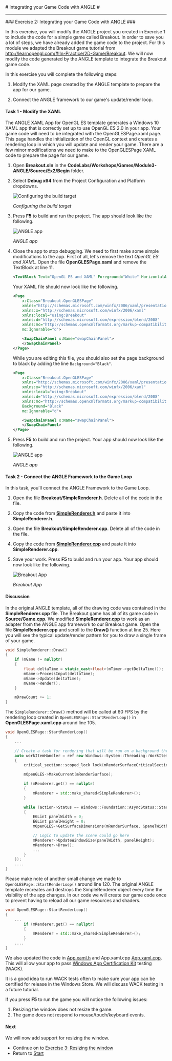 ﻿<a name="HOLTop" />
# Integrating your Game Code with ANGLE #

---

<a name="Exercise2" />
### Exercise 2: Integrating your Game Code with ANGLE ###

In this exercise, you will modify the ANGLE project you created in Exercise 1 to include the code for a simple game called Breakout. In order to save you a lot of steps, we have already added the game code to the project. For this module we adapted the Breakout game tutorial from <http://learnopengl.com/#!In-Practice/2D-Game/Breakout>. We will now modify the code generated by the ANGLE template to integrate the Breakout game code.

In this exercise you will complete the following steps:

1. Modify the XAML page created by the ANGLE template to prepare the app for our game.

1. Connect the ANGLE framework to our game's update/render loop.

#### Task 1 - Modify the XAML ####

The ANGLE XAML App for OpenGL ES template generates a Windows 10 XAML app that is correctly set up to use OpenGL ES 2.0 in your app. Your game code will need to be integrated with the OpenGLESPage.xaml page. This page handles the initialization of the OpenGL context and creates a rendering loop in which you will update and render your game. There are a few minor modifications we need to make to the OpenGLESPage XAML code to prepare the page for our game.

1. Open **Breakout.sln** in the **CodeLabs/Workshops/Games/Module3-ANGLE/Source/Ex2/Begin** folder.

1. Select **Debug x64** from the Project Configuration and Platform dropdowns.

	![Configuring the build target](../../Images/ex2-debug-x64.PNG?raw=true "Configuring the build target")

	_Configuring the build target_

1. Press **F5** to build and run the project. The app should look like the following.

	![ANGLE app](../../Images/ex1-sample-angle-app.PNG?raw=true "ANGLE app")

	_ANGLE app_

1. Close the app to stop debugging. We need to first make some simple modifications to the app. First of all, let's remove the text _OpenGL ES and XAML_. Open the file **OpenGLESPage.xaml** and remove the TextBlock at line 11.

	````XML
	<TextBlock Text="OpenGL ES and XAML" Foreground="White" HorizontalAlignment="Center" VerticalAlignment="Center" FontSize="30" />
	````

	Your XAML file should now look like the following.

	````XML
	<Page
		x:Class="Breakout.OpenGLESPage"
		xmlns="http://schemas.microsoft.com/winfx/2006/xaml/presentation"
		xmlns:x="http://schemas.microsoft.com/winfx/2006/xaml"
		xmlns:local="using:Breakout"
		xmlns:d="http://schemas.microsoft.com/expression/blend/2008"
		xmlns:mc="http://schemas.openxmlformats.org/markup-compatibility/2006"
		mc:Ignorable="d">

		<SwapChainPanel x:Name="swapChainPanel">
		</SwapChainPanel>
	</Page>
	````

	While you are editing this file, you should also set the page background to black by adding the line `Background="Black"`.

	````XML
	<Page
		x:Class="Breakout.OpenGLESPage"
		xmlns="http://schemas.microsoft.com/winfx/2006/xaml/presentation"
		xmlns:x="http://schemas.microsoft.com/winfx/2006/xaml"
		xmlns:local="using:Breakout"
		xmlns:d="http://schemas.microsoft.com/expression/blend/2008"
		xmlns:mc="http://schemas.openxmlformats.org/markup-compatibility/2006"
		Background="Black"
		mc:Ignorable="d">

		<SwapChainPanel x:Name="swapChainPanel">
		</SwapChainPanel>
	</Page>
	````

1. Press **F5** to build and run the project. Your app should now look like the following.

	![ANGLE app](../../Images/ex2-rotating-cube-black.PNG?raw=true "ANGLE app")

	_ANGLE app_

#### Task 2 - Connect the ANGLE Framework to the Game Loop ####

In this task, you'll connect the ANGLE Framework to the Game Loop.

1. Open the file **Breakout/SimpleRenderer.h**. Delete all of the code in the file.

1. Copy the code from  **[SimpleRenderer.h](./End/Breakout/SimpleRenderer.h)** and paste it into **SimpleRenderer.h**.

1. Open the file **Breakout/SimpleRenderer.cpp**. Delete all of the code in the file.

1. Copy the code from  **[SimpleRenderer.cpp](./End/Breakout/SimpleRenderer.cpp)** and paste it into **SimpleRenderer.cpp**.

1. Save your work. Press **F5** to build and run your app. Your app should now look like the following.

	![Breakout App](../../Images/ex2-breakout-app.png?raw=true "Breakout App")

	_Breakout App_

#### Discussion ####

In the original ANGLE template, all of the drawing code was contained in the **SimpleRenderer.cpp** file. The Breakout game has all of its game code in **Source/Game.cpp**. We modified **SimpleRenderer.cpp** to work as an adapter from the ANGLE app framework to our Breakout game. Open the file **SimpleRenderer.cpp** and scroll to the **Draw()** function at line 25. Here you will see the typical update/render pattern for you to draw a single frame of your game.

````C++
void SimpleRenderer::Draw()
{
    if (mGame != nullptr)
    {
        float deltaTime = static_cast<float>(mTimer->getDeltaTime());
        mGame->ProcessInput(deltaTime);
        mGame->Update(deltaTime);
        mGame->Render();
    }

    mDrawCount += 1;
}
````

The `SimpleRenderer::Draw()` method will be called at 60 FPS by the rendering loop created in `OpenGLESPage::StartRenderLoop()` in **OpenGLESPage.xaml.cpp** around line 105.

````C++
void OpenGLESPage::StartRenderLoop()
{
    ...

    // Create a task for rendering that will be run on a background thread.
    auto workItemHandler = ref new Windows::System::Threading::WorkItemHandler([this](Windows::Foundation::IAsyncAction ^ action)
    {
        critical_section::scoped_lock lock(mRenderSurfaceCriticalSection);

        mOpenGLES->MakeCurrent(mRenderSurface);

        if (mRenderer.get() == nullptr)
        {
            mRenderer = std::make_shared<SimpleRenderer>();
        }

        while (action->Status == Windows::Foundation::AsyncStatus::Started)
        {
            EGLint panelWidth = 0;
            EGLint panelHeight = 0;
            mOpenGLES->GetSurfaceDimensions(mRenderSurface, &panelWidth, &panelHeight);

            // Logic to update the scene could go here
            mRenderer->UpdateWindowSize(panelWidth, panelHeight);
            mRenderer->Draw();
            ...
        }
    });
    ....
}
````

Please make note of another small change we made to `OpenGLESPage::StartRenderLoop()` around line 120. The original ANGLE template recreates and destroys the SimpleRenderer object every time the visibility of the app changes. In our code we will create our game code once to prevent having to reload all our game resources and shaders.

````C++
void OpenGLESPage::StartRenderLoop()
{
    ...
        if (mRenderer.get() == nullptr)
        {
            mRenderer = std::make_shared<SimpleRenderer>();
        }
    ....
}
````

We also updated the code in [App.xaml.h](./End/Breakout/App.xaml.h) and App.xaml.cpp [App.xaml.cpp](./End/Breakout/App.xaml.cpp). This will allow your app to pass [Windows App Certification Kit](https://msdn.microsoft.com/en-us/windows/uwp/debug-test-perf/windows-app-certification-kit) testing (WACK).

It is a good idea to run WACK tests often to make sure your app can be certified for release in the Windows Store. We will discuss WACK testing in a future tutorial.

If you press **F5** to run the game you will notice the following issues:

1. Resizing the window does not resize the game.
1. The game does not respond to mouse/touch/keyboard events.

#### Next ####

We will now add support for resizing the window.

- Continue on to [Exercise 3: Resizing the window](../../Source/Ex3/README.md)
- Return to [Start](../../README.md)
